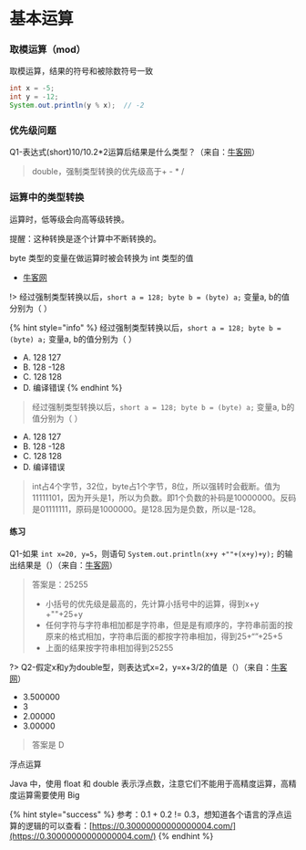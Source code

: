 # 基本运算

### 取模运算（mod）

取模运算，结果的符号和被除数符号一致

```java
int x = -5;
int y = -12;
System.out.println(y % x);  // -2
```

### 优先级问题

Q1-表达式\(short\)10/10.2\*2运算后结果是什么类型？（来自：[牛客网](https://www.nowcoder.com/questionTerminal/d769be9a6dae4c3088403c5de56427ef)）

> double，强制类型转换的优先级高于+ - \* /

### 运算中的类型转换

运算时，低等级会向高等级转换。

提醒：这种转换是逐个计算中不断转换的。

byte 类型的变量在做运算时被会转换为 int 类型的值

* [牛客网](https://www.nowcoder.com/questionTerminal/72bdefc94545490eaad894ad89817580)

 !&gt; 经过强制类型转换以后，`short a = 128; byte b = (byte) a;` 变量a, b的值分别为（ ）

{% hint style="info" %}
经过强制类型转换以后，`short a = 128; byte b = (byte) a;` 变量a, b的值分别为（ ）

* A. 128  127
* B. 128  -128
* C. 128  128
* D. 编译错误
{% endhint %}

> 经过强制类型转换以后，`short a = 128; byte b = (byte) a;` 变量a, b的值分别为（ ）

* A. 128  127
* B. 128  -128
* C. 128  128
* D. 编译错误

> int占4个字节，32位，byte占1个字节，8位，所以强转时会截断。值为 11111101，因为开头是1，所以为负数。即1个负数的补码是10000000。反码是01111111，原码是1000000。是128.因为是负数，所以是-128。

#### 练习

Q1-如果 `int x=20, y=5`，则语句 `System.out.println(x+y +""+(x+y)+y);` 的输出结果是（）（来自：[牛客网](https://www.nowcoder.com/questionTerminal/152d624072fd4ac4aa5fa4032cb05cd9)）

> 答案是：25255
>
> * 小括号的优先级是最高的，先计算小括号中的运算，得到x+y +""+25+y
> * 任何字符与字符串相加都是字符串，但是是有顺序的，字符串前面的按原来的格式相加，字符串后面的都按字符串相加，得到25+“”+25+5
> * 上面的结果按字符串相加得到25255

?&gt; Q2-假定x和y为double型，则表达式x=2，y=x+3/2的值是（）（来自：[牛客网](https://www.nowcoder.com/questionTerminal/d38b07cce7c84590a5cf1d8865c1dd13)）

* 3.500000
* 3
* 2.00000
* 3.00000

> 答案是 D



浮点运算

Java 中，使用 float 和 double 表示浮点数，注意它们不能用于高精度运算，高精度运算需要使用 Big

{% hint style="success" %}
参考：0.1 + 0.2 != 0.3，想知道各个语言的浮点运算的逻辑的可以查看：[https://0.30000000000000004.com/](https://0.30000000000000004.com/)
{% endhint %}

